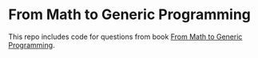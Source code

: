 # From Math to Generic Programming

This repo includes code for questions from book [From Math to Generic Programming](http://www.fm2gp.com/).